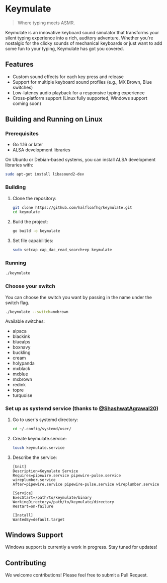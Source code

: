 # Keymulate

> Where typing meets ASMR.

Keymulate is an innovative keyboard sound simulator that transforms your silent typing experience into a rich, auditory adventure. Whether you're nostalgic for the clicky sounds of mechanical keyboards or just want to add some fun to your typing, Keymulate has got you covered.

## Features

- Custom sound effects for each key press and release
- Support for multiple keyboard sound profiles (e.g., MX Brown, Blue switches)
- Low-latency audio playback for a responsive typing experience
- Cross-platform support (Linux fully supported, Windows support coming soon)

## Building and Running on Linux

### Prerequisites

- Go 1.16 or later
- ALSA development libraries

On Ubuntu or Debian-based systems, you can install ALSA development libraries with:

```bash
sudo apt-get install libasound2-dev
```

### Building

1. Clone the repository:
   ```bash
   git clone https://github.com/halfloafhq/keymulate.git
   cd keymulate
   ```

2. Build the project:
   ```bash
   go build -o keymulate
   ```

3. Set file capabilities:
    ```bash
    sudo setcap cap_dac_read_search+ep keymulate
    ```

### Running

```bash
./keymulate
```

### Choose your switch

You can choose the switch you want by passing in the name under the switch flag.

```bash
./keymulate --switch=mxbrown
```

Available switches:

- alpaca
- blackink
- bluealps
- boxnavy
- buckling
- cream
- holypanda
- mxblack
- mxblue
- mxbrown
- redink
- topre
- turquoise

### Set up as systemd service (thanks to [@ShashwatAgrawal20](https://github.com/ShashwatAgrawal20/))

1. Go to user's systemd directory:
    ```bash
    cd ~/.config/systemd/user/
    ```

2. Create keymulate.service:
    ```bash
    touch keymulate.service
    ```

3. Describe the service:
    ```
    [Unit]
    Description=Keymulate Service
    Requires=pipewire.service pipewire-pulse.service wireplumber.service
    After=pipewire.service pipewire-pulse.service wireplumber.service

    [Service]
    ExecStart=/path/to/keymulate/binary
    WorkingDirectory=/path/to/keymulate/directory
    Restart=on-failure

    [Install]
    WantedBy=default.target
    ```  

## Windows Support

Windows support is currently a work in progress. Stay tuned for updates!

## Contributing

We welcome contributions! Please feel free to submit a Pull Request.
